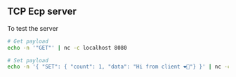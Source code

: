  ## TCP Ecp server
 
 To test the server
 ```bash
 # Get payload
 echo -n '"GET"' | nc -c localhost 8080

# Set payload
 echo -n '{ "SET": { "count": 1, "data": "Hi from client ❤👋"} }' | nc -c localhost 8080
 ```

 
